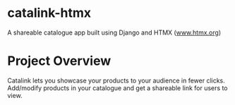# catalink-htmx
A shareable catalogue app built using Django and HTMX (www.htmx.org) 

# Project Overview 

Catalink lets you showcase your products to your audience in fewer clicks. Add/modify products in your catalogue and get a shareable link for users to view. 


